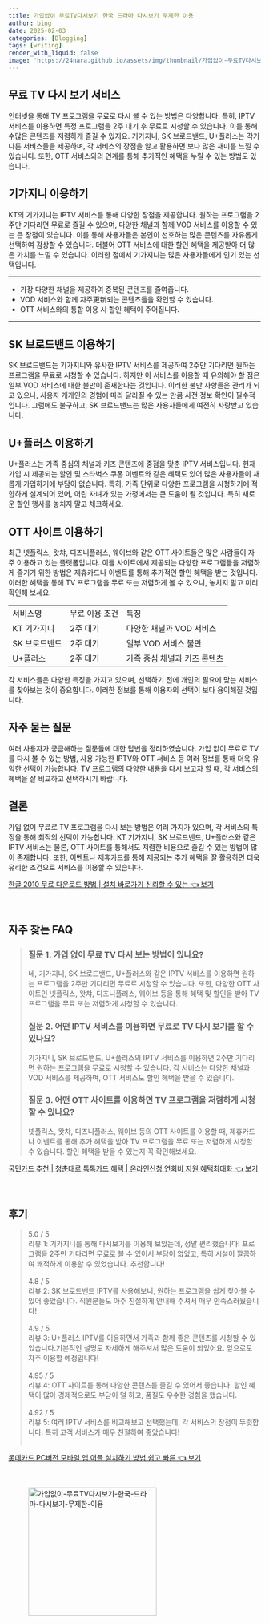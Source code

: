 ```yaml
---
title: 가입없이 무료TV다시보기 한국 드라마 다시보기 무제한 이용
author: bing
date: 2025-02-03
categories: [Blogging]
tags: [writing]
render_with_liquid: false
image: 'https://24nara.github.io/assets/img/thumbnail/가입없이-무료TV다시보기-한국-드라마-다시보기-무제한-이용.webp'
---
```



<h2 id='무료_TV_다시보기_서비스'>무료 TV 다시 보기 서비스</h2>

<p>인터넷을 통해 TV 프로그램을 무료로 다시 볼 수 있는 방법은 다양합니다. 특히, IPTV 서비스를 이용하면 특정 프로그램을 2주 대기 후 무료로 시청할 수 있습니다. 이를 통해 수많은 콘텐츠를 저렴하게 즐길 수 있지요. 기가지니, SK 브로드밴드, U+플러스는 각기 다른 서비스들을 제공하며, 각 서비스의 장점을 알고 활용하면 보다 많은 재미를 느낄 수 있습니다. 또한, OTT 서비스와의 연계를 통해 추가적인 혜택을 누릴 수 있는 방법도 있습니다.</p>

<h2 id='기가지니'>기가지니 이용하기</h2>

<p>KT의 기가지니는 IPTV 서비스를 통해 다양한 장점을 제공합니다. 원하는 프로그램을 2주만 기다리면 무료로 즐길 수 있으며, 다양한 채널과 함께 VOD 서비스를 이용할 수 있는 큰 장점이 있습니다. 이를 통해 사용자들은 본인이 선호하는 많은 콘텐츠를 자유롭게 선택하여 감상할 수 있습니다. 더불어 OTT 서비스에 대한 할인 혜택을 제공받아 더 많은 가치를 느낄 수 있습니다. 이러한 점에서 기가지니는 많은 사용자들에게 인기 있는 선택입니다.</p>

<hr />

<ul>
    <li>가장 다양한 채널을 제공하여 중복된 콘텐츠를 줄여줍니다.</li>
    <li>VOD 서비스와 함께 자주更新되는 콘텐츠들을 확인할 수 있습니다.</li>
    <li>OTT 서비스와의 통합 이용 시 할인 혜택이 주어집니다.</li>
</ul>

<hr />

<h2 id='SK_브로드밴드'>SK 브로드밴드 이용하기</h2>

<p>SK 브로드밴드는 기가지니와 유사한 IPTV 서비스를 제공하여 2주만 기다리면 원하는 프로그램을 무료로 시청할 수 있습니다. 하지만 이 서비스를 이용할 때 유의해야 할 점은 일부 VOD 서비스에 대한 불만이 존재한다는 것입니다. 이러한 불만 사항들은 관리가 되고 있으나, 사용자 개개인의 경험에 따라 달라질 수 있는 만큼 사전 정보 확인이 필수적입니다. 그럼에도 불구하고, SK 브로드밴드는 많은 사용자들에게 여전히 사랑받고 있습니다.</p>

<h2 id='U_플러스'>U+플러스 이용하기</h2>

<p>U+플러스는 가족 중심의 채널과 키즈 콘텐츠에 중점을 맞춘 IPTV 서비스입니다. 현재 가입 시 제공되는 할인 및 스타벅스 쿠폰 이벤트와 같은 혜택도 있어 많은 사용자들이 새롭게 가입하기에 부담이 없습니다. 특히, 가족 단위로 다양한 프로그램을 시청하기에 적합하게 설계되어 있어, 어린 자녀가 있는 가정에서는 큰 도움이 될 것입니다. 특히 새로운 할인 행사를 놓치지 말고 체크하세요.</p>

<h2 id='OTT_사이트'>OTT 사이트 이용하기</h2>

<p>최근 넷플릭스, 왓챠, 디즈니플러스, 웨이브와 같은 OTT 사이트들은 많은 사람들이 자주 이용하고 있는 플랫폼입니다. 이들 사이트에서 제공되는 다양한 프로그램들을 저렴하게 즐기기 위한 방법은 제휴카드나 이벤트를 통해 추가적인 할인 혜택을 받는 것입니다. 이러한 혜택을 통해 TV 프로그램을 무료 또는 저렴하게 볼 수 있으니, 놓치지 말고 미리 확인해 보세요.</p>

<table>
    <tr>
        <td>서비스명</td>
        <td>무료 이용 조건</td>
        <td>특징</td>
    </tr>
    <tr>
        <td>KT 기가지니</td>
        <td>2주 대기</td>
        <td>다양한 채널과 VOD 서비스</td>
    </tr>
    <tr>
        <td>SK 브로드밴드</td>
        <td>2주 대기</td>
        <td>일부 VOD 서비스 불만</td>
    </tr>
    <tr>
        <td>U+플러스</td>
        <td>2주 대기</td>
        <td>가족 중심 채널과 키즈 콘텐츠</td>
    </tr>
</table>

<p>각 서비스들은 다양한 특징을 가지고 있으며, 선택하기 전에 개인의 필요에 맞는 서비스를 찾아보는 것이 중요합니다. 이러한 정보를 통해 이용자의 선택이 보다 용이해질 것입니다.</p>

<h2 id='자주_묻는_질문'>자주 묻는 질문</h2>

<p>여러 사용자가 궁금해하는 질문들에 대한 답변을 정리하였습니다. 가입 없이 무료로 TV를 다시 볼 수 있는 방법, 사용 가능한 IPTV와 OTT 서비스 등 여러 정보를 통해 더욱 유익한 선택이 가능합니다. TV 프로그램의 다양한 내용을 다시 보고자 할 때, 각 서비스의 혜택을 잘 비교하고 선택하시기 바랍니다.</p>

<h2 id='결론'>결론</h2>

<p>가입 없이 무료로 TV 프로그램을 다시 보는 방법은 여러 가지가 있으며, 각 서비스의 특징을 통해 최적의 선택이 가능합니다. KT 기가지니, SK 브로드밴드, U+플러스와 같은 IPTV 서비스는 물론, OTT 사이트를 통해서도 저렴한 비용으로 즐길 수 있는 방법이 많이 존재합니다. 또한, 이벤트나 제휴카드를 통해 제공되는 추가 혜택을 잘 활용하면 더욱 유리한 조건으로 서비스를 이용할 수 있습니다.</p>


<p><a class="click-button" title="한글 2010 무료 다운로드 방법 | 설치 바로가기 신뢰할 수 있는" href="https://24nara.github.io/posts/%ED%95%9C%EA%B8%80-2010-%EB%AC%B4%EB%A3%8C-%EB%8B%A4%EC%9A%B4%EB%A1%9C%EB%93%9C-%EB%B0%A9%EB%B2%95-%EC%84%A4%EC%B9%98-%EB%B0%94%EB%A1%9C%EA%B0%80%EA%B8%B0-%EC%8B%A0%EB%A2%B0%ED%95%A0-%EC%88%98-%EC%9E%88%EB%8A%94/" rel="dofollow">한글 2010 무료 다운로드 방법 | 설치 바로가기 신뢰할 수 있는 👈 보기</a></p><br>
<h2 id='자주_찾는_FAQ'>자주 찾는 FAQ</h2>
<div itemscope="" itemtype="https://schema.org/FAQPage">
<blockquote>
<div itemscope="" itemprop="mainEntity" itemtype="https://schema.org/Question">
<h3 itemprop="name">질문 1. 가입 없이 무료 TV 다시 보는 방법이 있나요?</h3>
<div itemscope="" itemprop="acceptedAnswer" itemtype="https://schema.org/Answer">
<span itemprop="text">
<p>네, 기가지니, SK 브로드밴드, U+플러스와 같은 IPTV 서비스를 이용하면 원하는 프로그램을 2주만 기다리면 무료로 시청할 수 있습니다. 또한, 다양한 OTT 사이트인 넷플릭스, 왓챠, 디즈니플러스, 웨이브 등을 통해 혜택 및 할인을 받아 TV 프로그램을 무료 또는 저렴하게 시청할 수 있습니다.</p>
</span>
</div>
</div>
<div itemscope="" itemprop="mainEntity" itemtype="https://schema.org/Question">
<h3 itemprop="name">질문 2. 어떤 IPTV 서비스를 이용하면 무료로 TV 다시 보기를 할 수 있나요?</h3>
<div itemscope="" itemprop="acceptedAnswer" itemtype="https://schema.org/Answer">
<span itemprop="text">
<p>기가지니, SK 브로드밴드, U+플러스의 IPTV 서비스를 이용하면 2주만 기다리면 원하는 프로그램을 무료로 시청할 수 있습니다. 각 서비스는 다양한 채널과 VOD 서비스를 제공하며, OTT 서비스도 할인 혜택을 받을 수 있습니다.</p>
</span>
</div>
</div>
<div itemscope="" itemprop="mainEntity" itemtype="https://schema.org/Question">
<h3 itemprop="name">질문 3. 어떤 OTT 사이트를 이용하면 TV 프로그램을 저렴하게 시청할 수 있나요?</h3>
<div itemscope="" itemprop="acceptedAnswer" itemtype="https://schema.org/Answer">
<span itemprop="text">
<p>넷플릭스, 왓챠, 디즈니플러스, 웨이브 등의 OTT 사이트를 이용할 때, 제휴카드나 이벤트를 통해 추가 혜택을 받아 TV 프로그램을 무료 또는 저렴하게 시청할 수 있습니다. 할인 혜택을 받을 수 있는지 꼭 확인해보세요.</p>
</span>
</div>
</div>
</blockquote>
</div>
<p><a class="click-button" title="국민카드 추천 | 청춘대로 톡톡카드 혜택 | 온라인신청 연회비 지원 혜택최대화" href="https://24nara.github.io/posts/%EA%B5%AD%EB%AF%BC%EC%B9%B4%EB%93%9C-%EC%B6%94%EC%B2%9C-%EC%B2%AD%EC%B6%98%EB%8C%80%EB%A1%9C-%ED%86%A1%ED%86%A1%EC%B9%B4%EB%93%9C-%ED%98%9C%ED%83%9D-%EC%98%A8%EB%9D%BC%EC%9D%B8%EC%8B%A0%EC%B2%AD-%EC%97%B0%ED%9A%8C%EB%B9%84-%EC%A7%80%EC%9B%90-%ED%98%9C%ED%83%9D%EC%B5%9C%EB%8C%80%ED%99%94/" rel="dofollow">국민카드 추천 | 청춘대로 톡톡카드 혜택 | 온라인신청 연회비 지원 혜택최대화 👈 보기</a></p><br>
<h2 id='후기'>후기</h2>
<div itemscope itemtype="https://schema.org/Product">
  <blockquote>
  <div itemprop="review" itemscope itemtype="https://schema.org/Review">
      <div itemprop="reviewRating" itemscope itemtype="https://schema.org/Rating"> <span itemprop="ratingValue">5.0</span> / <span itemprop="bestRating">5</span> </div>
      <span itemprop="reviewBody">리뷰 1: 기가지니를 통해 다시보기를 이용해 보았는데, 정말 편리했습니다! 프로그램을 2주만 기다리면 무료로 볼 수 있어서 부담이 없었고, 특히 시설이 깔끔하여 쾌적하게 이용할 수 있었습니다. 추천합니다!</span>
  </div>
  <br>
  <div itemprop="review" itemscope itemtype="https://schema.org/Review">
      <div itemprop="reviewRating" itemscope itemtype="https://schema.org/Rating"> <span itemprop="ratingValue">4.8</span> / <span itemprop="bestRating">5</span> </div>
      <span itemprop="reviewBody">리뷰 2: SK 브로드밴드 IPTV를 사용해보니, 원하는 프로그램을 쉽게 찾아볼 수 있어 좋았습니다. 직원분들도 아주 친절하게 안내해 주셔서 매우 만족스러웠습니다!</span>
  </div>
  <br>
  <div itemprop="review" itemscope itemtype="https://schema.org/Review">
      <div itemprop="reviewRating" itemscope itemtype="https://schema.org/Rating"> <span itemprop="ratingValue">4.9</span> / <span itemprop="bestRating">5</span> </div>
      <span itemprop="reviewBody">리뷰 3: U+플러스 IPTV를 이용하면서 가족과 함께 좋은 콘텐츠를 시청할 수 있었습니다.기본적인 설명도 자세하게 해주셔서 많은 도움이 되었어요. 앞으로도 자주 이용할 예정입니다!</span>
  </div>
  <br>
  <div itemprop="review" itemscope itemtype="https://schema.org/Review">
      <div itemprop="reviewRating" itemscope itemtype="https://schema.org/Rating"> <span itemprop="ratingValue">4.95</span> / <span itemprop="bestRating">5</span> </div>
      <span itemprop="reviewBody">리뷰 4: OTT 사이트를 통해 다양한 콘텐츠를 즐길 수 있어서 좋습니다. 할인 혜택이 많아 경제적으로도 부담이 덜 하고, 품질도 우수한 경험을 했습니다.</span>
  </div>
  <br>
  <div itemprop="review" itemscope itemtype="https://schema.org/Review">
      <div itemprop="reviewRating" itemscope itemtype="https://schema.org/Rating"> <span itemprop="ratingValue">4.92</span> / <span itemprop="bestRating">5</span> </div>
      <span itemprop="reviewBody">리뷰 5: 여러 IPTV 서비스를 비교해보고 선택했는데, 각 서비스의 장점이 뚜렷합니다. 특히 고객 서비스가 매우 친절하여 좋았습니다!</span>
  </div>
  <br>
  </blockquote>
</div>
<p><a class="click-button" title="롯데카드 PC버전 모바일 앱 어플 설치하기 방법 쉽고 빠른" href="https://24nara.github.io/posts/%EB%A1%AF%EB%8D%B0%EC%B9%B4%EB%93%9C-PC%EB%B2%84%EC%A0%84-%EB%AA%A8%EB%B0%94%EC%9D%BC-%EC%95%B1-%EC%96%B4%ED%94%8C-%EC%84%A4%EC%B9%98%ED%95%98%EA%B8%B0-%EB%B0%A9%EB%B2%95-%EC%89%BD%EA%B3%A0-%EB%B9%A0%EB%A5%B8/" rel="dofollow">롯데카드 PC버전 모바일 앱 어플 설치하기 방법 쉽고 빠른 👈 보기</a></p><br>
<figure class="image"><img src="https://24nara.github.io/assets/img/thumbnail/가입없이-무료TV다시보기-한국-드라마-다시보기-무제한-이용.webp" alt="가입없이-무료TV다시보기-한국-드라마-다시보기-무제한-이용" width="256" height="256"></figure>